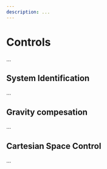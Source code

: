 ```yaml
---
description: ...
---
```

# Controls

...

## System Identification

...

## Gravity compesation

...

## Cartesian Space Control

...


